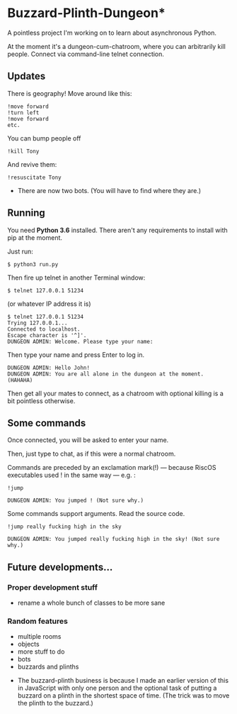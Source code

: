 # Buzzard-Plinth-Dungeon*

A pointless project I'm working on to learn about asynchronous Python.

At the moment it's a dungeon-cum-chatroom, where you can arbitrarily kill people.
Connect via command-line telnet connection.

## Updates
There is geography! Move around like this:

	!move forward
	!turn left
	!move forward
	etc.

You can bump people off

	!kill Tony

And revive them:

	!resuscitate Tony

- There are now two bots. (You will have to find where they are.)

## Running

You need __Python 3.6__ installed.
There aren't any requirements to install with pip at the moment.

Just run:
	
	$ python3 run.py

Then fire up telnet in another Terminal window:

	$ telnet 127.0.0.1 51234

(or whatever IP address it is)

	$ telnet 127.0.0.1 51234
	Trying 127.0.0.1...
	Connected to localhost.
	Escape character is '^]'.
	DUNGEON ADMIN: Welcome. Please type your name:

Then type your name and press Enter to log in.

	DUNGEON ADMIN: Hello John!
	DUNGEON ADMIN: You are all alone in the dungeon at the moment. (HAHAHA)

Then get all your mates to connect, as a chatroom with optional killing is a bit pointless otherwise.

## Some commands

Once connected, you will be asked to enter your name.

Then, just type to chat, as if this were a normal chatroom.

Commands are preceded by an exclamation mark(!) — because RiscOS executables used ! in the same way — e.g. :

	!jump

	DUNGEON ADMIN: You jumped ! (Not sure why.)

Some commands support arguments. Read the source code.

	!jump really fucking high in the sky

	DUNGEON ADMIN: You jumped really fucking high in the sky! (Not sure why.)

## Future developments...

### Proper development stuff
- rename a whole bunch of classes to be more sane

### Random features
- multiple rooms
- objects
- more stuff to do
- bots
- buzzards and plinths

 *  The buzzard-plinth business is because I made an earlier version of this in JavaScript with only one person and the optional task of putting a buzzard on a plinth in the shortest space of time. (The trick was to move the plinth to the buzzard.)